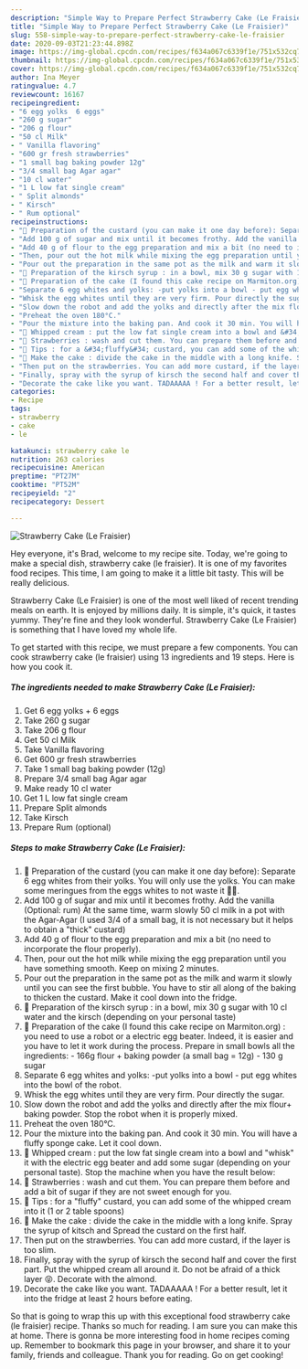 ```yaml
---
description: "Simple Way to Prepare Perfect Strawberry Cake (Le Fraisier)"
title: "Simple Way to Prepare Perfect Strawberry Cake (Le Fraisier)"
slug: 558-simple-way-to-prepare-perfect-strawberry-cake-le-fraisier
date: 2020-09-03T21:23:44.898Z
image: https://img-global.cpcdn.com/recipes/f634a067c6339f1e/751x532cq70/strawberry-cake-le-fraisier-recipe-main-photo.jpg
thumbnail: https://img-global.cpcdn.com/recipes/f634a067c6339f1e/751x532cq70/strawberry-cake-le-fraisier-recipe-main-photo.jpg
cover: https://img-global.cpcdn.com/recipes/f634a067c6339f1e/751x532cq70/strawberry-cake-le-fraisier-recipe-main-photo.jpg
author: Ina Meyer
ratingvalue: 4.7
reviewcount: 16167
recipeingredient:
- "6 egg yolks  6 eggs"
- "260 g sugar"
- "206 g flour"
- "50 cl Milk"
- " Vanilla flavoring"
- "600 gr fresh strawberries"
- "1 small bag baking powder 12g"
- "3/4 small bag Agar agar"
- "10 cl water"
- "1 L low fat single cream"
- " Split almonds"
- " Kirsch"
- " Rum optional"
recipeinstructions:
- "🔸 Preparation of the custard (you can make it one day before): Separate 6 egg whites from their yolks. You will only use the yolks. You can make some meringues from the eggs whites to not waste it 👍🏼."
- "Add 100 g of sugar and mix until it becomes frothy. Add the vanilla (Optional: rum) At the same time, warm slowly 50 cl milk in a pot with the Agar-Agar (I used 3/4 of a small bag, it is not necessary but it helps to obtain a &#34;thick&#34; custard)"
- "Add 40 g of flour to the egg preparation and mix a bit (no need to incorporate the flour properly)."
- "Then, pour out the hot milk while mixing the egg preparation until you have something smooth. Keep on mixing 2 minutes."
- "Pour out the preparation in the same pot as the milk and warm it slowly until you can see the first bubble. You have to stir all along of the baking to thicken the custard. Make it cool down into the fridge."
- "🔸 Preparation of the kirsch syrup : in a bowl, mix 30 g sugar with 10 cl water and the kirsch (depending on your personal taste)"
- "🔸 Preparation of the cake (I found this cake recipe on Marmiton.org) : you need to use a robot or a electric egg beater. Indeed, it is easier and you have to let it work during the process. Prepare in small bowls all the ingredients: - 166g flour + baking powder (a small bag = 12g) - 130 g sugar"
- "Separate 6 egg whites and yolks: -put yolks into a bowl - put egg whites into the bowl of the robot."
- "Whisk the egg whites until they are very firm. Pour directly the sugar."
- "Slow down the robot and add the yolks and directly after the mix flour+ baking powder. Stop the robot when it is properly mixed."
- "Preheat the oven 180°C."
- "Pour the mixture into the baking pan. And cook it 30 min. You will have a fluffy sponge cake. Let it cool down."
- "🔸 Whipped cream : put the low fat single cream into a bowl and &#34;whisk&#34; it with the electric egg beater and add some sugar (depending on your personal taste). Stop the machine when you have the result below:"
- "🔸 Strawberries : wash and cut them. You can prepare them before and add a bit of sugar if they are not sweet enough for you."
- "🔸 Tips : for a &#34;fluffy&#34; custard, you can add some of the whipped cream into it (1 or 2 table spoons)"
- "🔸 Make the cake : divide the cake in the middle with a long knife. Spray the syrup of kitsch and Spread the custard on the first half."
- "Then put on the strawberries. You can add more custard, if the layer is too slim."
- "Finally, spray with the syrup of kirsch the second half and cover the first part. Put the whipped cream all around it. Do not be afraid of a thick layer 😝. Decorate with the almond."
- "Decorate the cake like you want. TADAAAAA ! For a better result, let it into the fridge at least 2 hours before eating."
categories:
- Recipe
tags:
- strawberry
- cake
- le

katakunci: strawberry cake le 
nutrition: 263 calories
recipecuisine: American
preptime: "PT27M"
cooktime: "PT52M"
recipeyield: "2"
recipecategory: Dessert

---
```



![Strawberry Cake (Le Fraisier)](https://img-global.cpcdn.com/recipes/f634a067c6339f1e/751x532cq70/strawberry-cake-le-fraisier-recipe-main-photo.jpg)

Hey everyone, it's Brad, welcome to my recipe site. Today, we're going to make a special dish, strawberry cake (le fraisier). It is one of my favorites food recipes. This time, I am going to make it a little bit tasty. This will be really delicious.



Strawberry Cake (Le Fraisier) is one of the most well liked of recent trending meals on earth. It is enjoyed by millions daily. It is simple, it's quick, it tastes yummy. They're fine and they look wonderful. Strawberry Cake (Le Fraisier) is something that I have loved my whole life.


To get started with this recipe, we must prepare a few components. You can cook strawberry cake (le fraisier) using 13 ingredients and 19 steps. Here is how you cook it.

<!--inarticleads1-->

##### The ingredients needed to make Strawberry Cake (Le Fraisier):

1. Get 6 egg yolks + 6 eggs
1. Take 260 g sugar
1. Take 206 g flour
1. Get 50 cl Milk
1. Take  Vanilla flavoring
1. Get 600 gr fresh strawberries
1. Take 1 small bag baking powder (12g)
1. Prepare 3/4 small bag Agar agar
1. Make ready 10 cl water
1. Get 1 L low fat single cream
1. Prepare  Split almonds
1. Take  Kirsch
1. Prepare  Rum (optional)




<!--inarticleads2-->

##### Steps to make Strawberry Cake (Le Fraisier):

1. 🔸 Preparation of the custard (you can make it one day before): Separate 6 egg whites from their yolks. You will only use the yolks. You can make some meringues from the eggs whites to not waste it 👍🏼.
1. Add 100 g of sugar and mix until it becomes frothy. Add the vanilla (Optional: rum) At the same time, warm slowly 50 cl milk in a pot with the Agar-Agar (I used 3/4 of a small bag, it is not necessary but it helps to obtain a &#34;thick&#34; custard)
1. Add 40 g of flour to the egg preparation and mix a bit (no need to incorporate the flour properly).
1. Then, pour out the hot milk while mixing the egg preparation until you have something smooth. Keep on mixing 2 minutes.
1. Pour out the preparation in the same pot as the milk and warm it slowly until you can see the first bubble. You have to stir all along of the baking to thicken the custard. Make it cool down into the fridge.
1. 🔸 Preparation of the kirsch syrup : in a bowl, mix 30 g sugar with 10 cl water and the kirsch (depending on your personal taste)
1. 🔸 Preparation of the cake (I found this cake recipe on Marmiton.org) : you need to use a robot or a electric egg beater. Indeed, it is easier and you have to let it work during the process. Prepare in small bowls all the ingredients: - 166g flour + baking powder (a small bag = 12g) - 130 g sugar
1. Separate 6 egg whites and yolks: -put yolks into a bowl - put egg whites into the bowl of the robot.
1. Whisk the egg whites until they are very firm. Pour directly the sugar.
1. Slow down the robot and add the yolks and directly after the mix flour+ baking powder. Stop the robot when it is properly mixed.
1. Preheat the oven 180°C.
1. Pour the mixture into the baking pan. And cook it 30 min. You will have a fluffy sponge cake. Let it cool down.
1. 🔸 Whipped cream : put the low fat single cream into a bowl and &#34;whisk&#34; it with the electric egg beater and add some sugar (depending on your personal taste). Stop the machine when you have the result below:
1. 🔸 Strawberries : wash and cut them. You can prepare them before and add a bit of sugar if they are not sweet enough for you.
1. 🔸 Tips : for a &#34;fluffy&#34; custard, you can add some of the whipped cream into it (1 or 2 table spoons)
1. 🔸 Make the cake : divide the cake in the middle with a long knife. Spray the syrup of kitsch and Spread the custard on the first half.
1. Then put on the strawberries. You can add more custard, if the layer is too slim.
1. Finally, spray with the syrup of kirsch the second half and cover the first part. Put the whipped cream all around it. Do not be afraid of a thick layer 😝. Decorate with the almond.
1. Decorate the cake like you want. TADAAAAA ! For a better result, let it into the fridge at least 2 hours before eating.




So that is going to wrap this up with this exceptional food strawberry cake (le fraisier) recipe. Thanks so much for reading. I am sure you can make this at home. There is gonna be more interesting food in home recipes coming up. Remember to bookmark this page in your browser, and share it to your family, friends and colleague. Thank you for reading. Go on get cooking!
